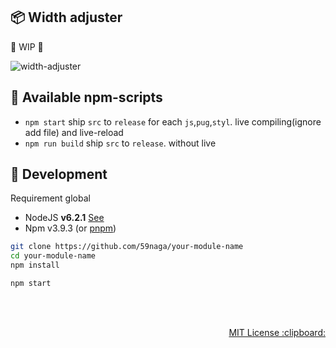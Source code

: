 :package: Width adjuster
---

:construction: WIP :construction:

![width-adjuster](https://cloud.githubusercontent.com/assets/1548478/15989441/7cd6121c-30b1-11e6-8333-feca102ec238.gif)

:wind_chime: Available npm-scripts
---
* `npm start`
  ship `src` to `release` for each `js`,`pug`,`styl`. live compiling(ignore add file) and live-reload
* `npm run build`
  ship `src` to `release`. without live

:wrench: Development
---
Requirement global
* NodeJS **v6.2.1** [See](http://node.green/)
* Npm v3.9.3 (or [pnpm](https://github.com/rstacruz/pnpm))

```bash
git clone https://github.com/59naga/your-module-name
cd your-module-name
npm install

npm start
```

<br><br>
<p align="right">
  <a href="http://59naga.mit-license.org/">
    MIT License :clipboard:
  </a>
</p>
